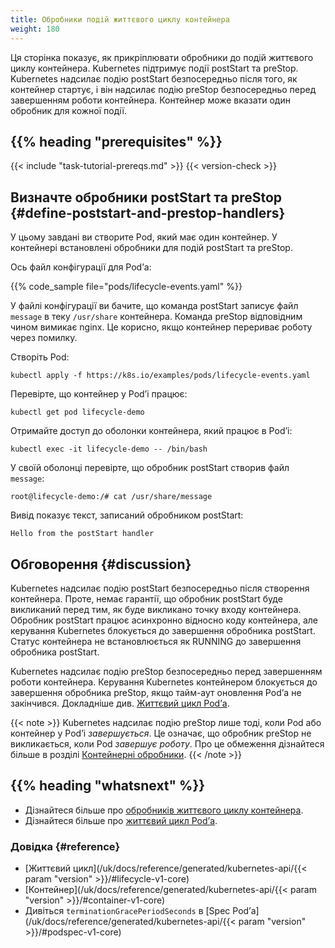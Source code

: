 ```yaml
---
title: Обробники подій життєвого циклу контейнера
weight: 180
---
```


<!-- overview -->

Ця сторінка показує, як прикріплювати обробники до подій життєвого циклу контейнера. Kubernetes підтримує події postStart та preStop. Kubernetes надсилає подію postStart безпосередньо після того, як контейнер стартує, і він надсилає подію preStop безпосередньо перед завершенням роботи контейнера. Контейнер може вказати один обробник для кожної події.

## {{% heading "prerequisites" %}}

{{< include "task-tutorial-prereqs.md" >}} {{< version-check >}}

<!-- steps -->

## Визначте обробники postStart та preStop {#define-poststart-and-prestop-handlers}

У цьому завдані ви створите Pod, який має один контейнер. У контейнері встановлені обробники для подій postStart та preStop.

Ось файл конфігурації для Podʼа:

{{% code_sample file="pods/lifecycle-events.yaml" %}}

У файлі конфігурації ви бачите, що команда postStart записує файл `message` в теку `/usr/share` контейнера. Команда preStop відповідним чином вимикає nginx. Це корисно, якщо контейнер перериває роботу через помилку.

Створіть Pod:

```shell
kubectl apply -f https://k8s.io/examples/pods/lifecycle-events.yaml
```

Перевірте, що контейнер у Podʼі працює:

```shell
kubectl get pod lifecycle-demo
```

Отримайте доступ до оболонки контейнера, який працює в Podʼі:

```shell
kubectl exec -it lifecycle-demo -- /bin/bash
```

У своїй оболонці перевірте, що обробник postStart створив файл `message`:

```shell
root@lifecycle-demo:/# cat /usr/share/message
```

Вивід показує текст, записаний обробником postStart:

```none
Hello from the postStart handler
```

<!-- discussion -->

## Обговорення {#discussion}

Kubernetes надсилає подію postStart безпосередньо після створення контейнера. Проте, немає гарантії, що обробник postStart буде викликаний перед тим, як буде викликано точку входу контейнера. Обробник postStart працює асинхронно відносно коду контейнера, але керування Kubernetes блокується до завершення обробника postStart. Статус контейнера не встановлюється як RUNNING до завершення обробника postStart.

Kubernetes надсилає подію preStop безпосередньо перед завершенням роботи контейнера. Керування Kubernetes контейнером блокується до завершення обробника preStop, якщо тайм-аут оновлення Podʼа не закінчився. Докладніше див. [Життєвий цикл Podʼа](/uk/docs/concepts/workloads/pods/pod-lifecycle/).

{{< note >}}
Kubernetes надсилає подію preStop лише тоді, коли Pod або контейнер у Podʼі *завершується*. Це означає, що обробник preStop не викликається, коли Pod *завершує роботу*. Про це обмеження дізнайтеся більше в розділі [Контейнерні обробники](/uk/docs/concepts/containers/container-lifecycle-hooks/#container-hooks).
{{< /note >}}

## {{% heading "whatsnext" %}}

* Дізнайтеся більше про [обробників життєвого циклу контейнера](/uk/docs/concepts/containers/container-lifecycle-hooks/).
* Дізнайтеся більше про [життєвий цикл Podʼа](/uk/docs/concepts/workloads/pods/pod-lifecycle/).

### Довідка {#reference}

* [Життєвий цикл](/uk/docs/reference/generated/kubernetes-api/{{< param "version" >}}/#lifecycle-v1-core)
* [Контейнер](/uk/docs/reference/generated/kubernetes-api/{{< param "version" >}}/#container-v1-core)
* Дивіться `terminationGracePeriodSeconds` в [Spec Podʼа](/uk/docs/reference/generated/kubernetes-api/{{< param "version" >}}/#podspec-v1-core)
